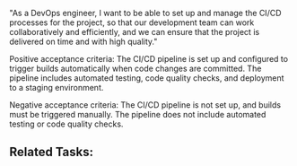 "As a DevOps engineer, I want to be able to set up and manage the CI/CD processes for the project, so that our development team can work collaboratively and efficiently, and we can ensure that the project is delivered on time and with high quality."

Positive acceptance criteria:
The CI/CD pipeline is set up and configured to trigger builds automatically when code changes are committed.
The pipeline includes automated testing, code quality checks, and deployment to a staging environment.

Negative acceptance criteria:
The CI/CD pipeline is not set up, and builds must be triggered manually.
The pipeline does not include automated testing or code quality checks.

## Related Tasks:
